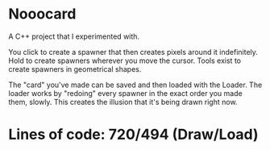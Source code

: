 # Nooocard

A C++ project that I experimented with.

You click to create a spawner that then creates pixels around it indefinitely. Hold to create spawners wherever you move the cursor.
Tools exist to create spawners in geometrical shapes.

The "card" you've made can be saved and then loaded with the Loader.
The loader works by "redoing" every spawner in the exact order you made them, slowly. This creates the illusion that it's being drawn right now.

# Lines of code: 720/494 (Draw/Load)
